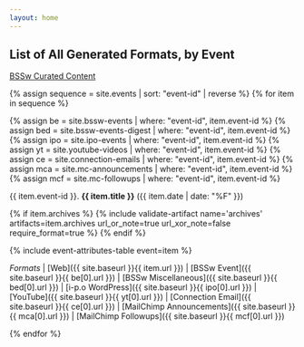 ```yaml
---
layout: home
---
```

## List of All Generated Formats, by Event

[BSSw Curated Content](swr-panels-cc.md)

{% assign sequence = site.events | sort: "event-id" | reverse %}
{% for item in sequence %}

{% assign be = site.bssw-events | where: "event-id", item.event-id %}
{% assign bed = site.bssw-events-digest | where: "event-id", item.event-id %}
{% assign ipo = site.ipo-events | where: "event-id", item.event-id %}
{% assign yt = site.youtube-videos | where: "event-id", item.event-id %}
{% assign ce = site.connection-emails | where: "event-id", item.event-id %}
{% assign mca = site.mc-announcements | where: "event-id", item.event-id %}
{% assign mcf = site.mc-followups | where: "event-id", item.event-id %}

{{ item.event-id }}\. **{{ item.title }}** ({{ item.date | date: "%F" }})

{% if item.archives %}
  {% include validate-artifact name='archives' artifacts=item.archives
    url_or_note=true url_xor_note=false require_format=true %}
{% endif %}

{% include event-attributes-table event=item %}

*Formats* | [Web]({{ site.baseurl }}{{ item.url }}) | [BSSw Event]({{ site.baseurl }}{{ be[0].url }}) | [BSSw Miscellaneous]({{ site.baseurl }}{{ bed[0].url }}) | [i-p.o WordPress]({{ site.baseurl }}{{ ipo[0].url }})
 | [YouTube]({{ site.baseurl }}{{ yt[0].url }}) | [Connection Email]({{ site.baseurl }}{{ ce[0].url }}) | [MailChimp Announcements]({{ site.baseurl }}{{ mca[0].url }}) | [MailChimp Followups]({{ site.baseurl }}{{ mcf[0].url }})

{% endfor %}
